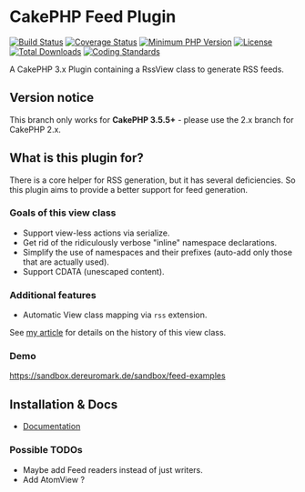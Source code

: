 # CakePHP Feed Plugin
[![Build Status](https://api.travis-ci.org/dereuromark/cakephp-feed.svg?branch=master)](https://travis-ci.org/dereuromark/cakephp-feed)
[![Coverage Status](https://codecov.io/gh/dereuromark/cakephp-feed/branch/master/graph/badge.svg)](https://codecov.io/gh/dereuromark/cakephp-feed)
[![Minimum PHP Version](https://img.shields.io/badge/php-%3E%3D%205.6-8892BF.svg)](https://php.net/)
[![License](https://poser.pugx.org/dereuromark/cakephp-feed/license.svg)](https://packagist.org/packages/dereuromark/cakephp-feed)
[![Total Downloads](https://poser.pugx.org/dereuromark/cakephp-feed/d/total.svg)](https://packagist.org/packages/dereuromark/cakephp-feed)
[![Coding Standards](https://img.shields.io/badge/cs-PSR--2--R-yellow.svg)](https://github.com/php-fig-rectified/fig-rectified-standards)

A CakePHP 3.x Plugin containing a RssView class to generate RSS feeds.

## Version notice

This branch only works for **CakePHP 3.5.5+** - please use the 2.x branch for CakePHP 2.x.

## What is this plugin for?
There is a core helper for RSS generation, but it has several deficiencies.
So this plugin aims to provide a better support for feed generation.

### Goals of this view class

- Support view-less actions via serialize.
- Get rid of the ridiculously verbose "inline" namespace declarations.
- Simplify the use of namespaces and their prefixes (auto-add only those that are actually used).
- Support CDATA (unescaped content).

### Additional features
- Automatic View class mapping via `rss` extension.

See [my article](https://www.dereuromark.de/2013/10/03/rss-feeds-in-cakephp/) for details on the history of this view class.

### Demo
https://sandbox.dereuromark.de/sandbox/feed-examples


## Installation & Docs

- [Documentation](docs/README.md)

### Possible TODOs

* Maybe add Feed readers instead of just writers.
* Add AtomView ?
